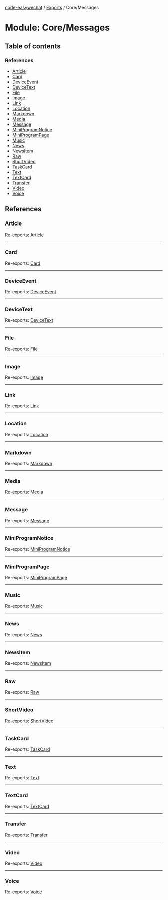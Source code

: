 [node-easywechat](../README.md) / [Exports](../modules.md) / Core/Messages

# Module: Core/Messages

## Table of contents

### References

- [Article](Core_Messages.md#article)
- [Card](Core_Messages.md#card)
- [DeviceEvent](Core_Messages.md#deviceevent)
- [DeviceText](Core_Messages.md#devicetext)
- [File](Core_Messages.md#file)
- [Image](Core_Messages.md#image)
- [Link](Core_Messages.md#link)
- [Location](Core_Messages.md#location)
- [Markdown](Core_Messages.md#markdown)
- [Media](Core_Messages.md#media)
- [Message](Core_Messages.md#message)
- [MiniProgramNotice](Core_Messages.md#miniprogramnotice)
- [MiniProgramPage](Core_Messages.md#miniprogrampage)
- [Music](Core_Messages.md#music)
- [News](Core_Messages.md#news)
- [NewsItem](Core_Messages.md#newsitem)
- [Raw](Core_Messages.md#raw)
- [ShortVideo](Core_Messages.md#shortvideo)
- [TaskCard](Core_Messages.md#taskcard)
- [Text](Core_Messages.md#text)
- [TextCard](Core_Messages.md#textcard)
- [Transfer](Core_Messages.md#transfer)
- [Video](Core_Messages.md#video)
- [Voice](Core_Messages.md#voice)

## References

### Article

Re-exports: [Article](../classes/Core_Messages_Article.Article.md)

___

### Card

Re-exports: [Card](../classes/Core_Messages_Card.Card.md)

___

### DeviceEvent

Re-exports: [DeviceEvent](../classes/Core_Messages_DeviceEvent.DeviceEvent.md)

___

### DeviceText

Re-exports: [DeviceText](../classes/Core_Messages_DeviceText.DeviceText.md)

___

### File

Re-exports: [File](../classes/Core_Messages_File.File.md)

___

### Image

Re-exports: [Image](../classes/Core_Messages_Image.Image.md)

___

### Link

Re-exports: [Link](../classes/Core_Messages_Link.Link.md)

___

### Location

Re-exports: [Location](../classes/Core_Messages_Location.Location.md)

___

### Markdown

Re-exports: [Markdown](../classes/Core_Messages_Markdown.Markdown.md)

___

### Media

Re-exports: [Media](../classes/Core_Messages_Media.Media.md)

___

### Message

Re-exports: [Message](../classes/Core_Messages_Message.Message.md)

___

### MiniProgramNotice

Re-exports: [MiniProgramNotice](../classes/Core_Messages_MiniProgramNotice.MiniProgramNotice.md)

___

### MiniProgramPage

Re-exports: [MiniProgramPage](../classes/Core_Messages_MiniProgramPage.MiniProgramPage.md)

___

### Music

Re-exports: [Music](../classes/Core_Messages_Music.Music.md)

___

### News

Re-exports: [News](../classes/Core_Messages_News.News.md)

___

### NewsItem

Re-exports: [NewsItem](../classes/Core_Messages_NewsItem.NewsItem.md)

___

### Raw

Re-exports: [Raw](../classes/Core_Messages_Raw.Raw.md)

___

### ShortVideo

Re-exports: [ShortVideo](../classes/Core_Messages_ShortVideo.ShortVideo.md)

___

### TaskCard

Re-exports: [TaskCard](../classes/Core_Messages_TaskCard.TaskCard.md)

___

### Text

Re-exports: [Text](../classes/Core_Messages_Text.Text.md)

___

### TextCard

Re-exports: [TextCard](../classes/Core_Messages_TextCard.TextCard.md)

___

### Transfer

Re-exports: [Transfer](../classes/Core_Messages_Transfer.Transfer.md)

___

### Video

Re-exports: [Video](../classes/Core_Messages_Video.Video.md)

___

### Voice

Re-exports: [Voice](../classes/Core_Messages_Voice.Voice.md)
